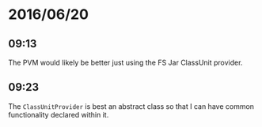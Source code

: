 # 2016/06/20

## 09:13

The PVM would likely be better just using the FS Jar ClassUnit provider.

## 09:23

The `ClassUnitProvider` is best an abstract class so that I can have common
functionality declared within it.

